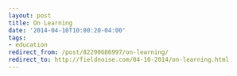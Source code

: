 ```yaml
---
layout: post
title: On Learning
date: '2014-04-10T10:00:20-04:00'
tags:
- education
redirect_from: /post/82290686997/on-learning/
redirect_to: http://fieldnoise.com/04-10-2014/on-learning.html
---
```


